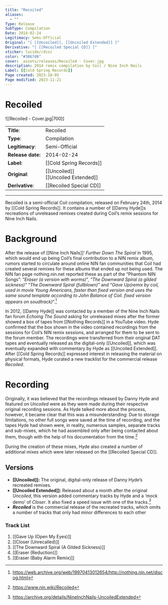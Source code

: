 ```yaml
---
title: "Recoiled"
aliases:
  - ""
Type: Release
SubType: Compilation
Date: 2014-02-24
Legitimacy: Semi-Official
Original: "[ [[Uncoiled]], [[Uncoiled Extended]] ]"
Derivative: "[ [[Recoiled Special CD]] ]"
sticker: lucide//disc
color: "#3867d6"
cover: _assets/releases/Recoiled - Cover.jpg
description: 2014 remix compilation by Coil / Nine Inch Nails
Label: [[Cold Spring Records]]
Page created: 2023-10-05
Page modified: 2023-11-21
---
```


# Recoiled

![[Recoiled - Cover.jpg|700]]

|  |  |
| --- | --- |
| __Title__: | Recoiled |
| __Type__: | Compilation |
| __Legitimacy__: | Semi-Official |
| __Release date:__ | 2014-02-24 |
| __Label:__ | [[Cold Spring Records]] |
| __Original__: | [[Uncoiled]] <br> [[Uncoiled Extended]] |
| __Derivative__: | [[Recoiled Special CD]] |

---

Recoiled is a semi-official Coil compilation, released on February 24th, 2014 by [[Cold Spring Records]]. It contains a number of [[Danny Hyde]]s recreations of unreleased remixes created during Coil’s remix sessions for Nine Inch Nails.

# Background

After the release of [[Nine Inch Nails]]‘ *Further Down The Spiral* in 1995, which would end up being Coil’s final contribution to a NIN remix album, rumors started to circulate around online NIN fan communities that Coil had created several remixes for these albums that ended up not being used. The NIN fan page nothing.nin.net reported these as part of the “Phantom NIN Songs”: “*Eraser (a version with worms)*”, *”The Downward Spiral (a gilded sickness)”*  “*The Downward Spiral (fullblown)*” and “*Gave Up(remix by coil, used in movie Young Americans, faster than fixed version and uses the same sound template according to John Balance of Coil. fixed version appears on soudtrack)*”.[^1]

In 2012, [[Danny Hyde]] was contacted by a member of the Nine Inch Nails fan forum *Echoing The Sound* asking for unreleased mixes after the former showed a box of tapes from [[Nothing Records]] in a YouTube video. Hyde confirmed that the box shown in the video contained recordings from the sessions for Coil’s NIN remix sessions, and arranged for them to be sent to the forum member. The recordings were transferred from their original DAT tapes and eventually released as the digital-only [[Uncoiled]], which was eventually expanded with commentary by Hyde as [[Uncoiled Extended]]. After [[Cold Spring Records]] expressed interest in releasing the material on physical formats, Hyde curated a new tracklist for the commercial release *Recoiled*.

# Recording

Originally, it was believed that the recordings released by Danny Hyde and featured on *Uncoiled* were as they were made during their respective original recording sessions. As Hyde talked more about the process, however, it became clear that this was a misunderstanding: Due to storage limitations, no other full songs were saved at the time of recording, and the tapes Hyde had shown were, in reality, numerous samples, separate tracks and sub-mixes, which he had assembled only after being contacted about them, though with the help of his documentation from the time.[^2]

During the creation of these mixes, Hyde also created a number of additional mixes which were later released on the [[Recoiled Special CD]].

## Versions

- __[[Uncoiled]]:__ The original, digital-only release of Danny Hyde’s recreated remixes.
- __[[Uncoiled Extended]]:__ Released about a month after the original *Uncoiled*, this version added commentary tracks by Hyde and a ‘mock demo’ of *Closer*. It also fixed a speed issue with one of the tracks.[^3]
- *__Recoiled__* is the commercial release of the recreated tracks, which omits a number of tracks that only had minor differences to each other

### Track List

1. [[Gave Up (Open My Eyes)]]
2. [[Closer (Unrecalled)]]
3. [[The Downward Spiral (A Gilded Sickness)]]
4. [[Eraser (Reduction)]]
5. [[Eraser (Baby Alarm Remix)]]

[^1]: <https://web.archive.org/web/19970413012654/http://nothing.nin.net/discog.html>
[^2]: <https://www.nin.wiki/Recoiled>
[^3]: <https://archive.org/details/NineInchNails-UncoiledExtended>
